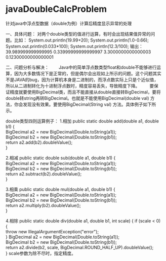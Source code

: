 # javaDoubleCalcProblem
针对java中浮点型数据（double为例）计算后精度显示异常的处理

一、具体问题：
  对两个double类型的值进行运算，有时会出现结果值异常的问题。比如： 
     System.out.println(19.99+20);
     System.out.println(1.0-0.66);
     System.out.println(0.033*100);
     System.out.println(12.3/100);
输出：
39.989999999999995
0.33999999999999997
3.3000000000000003
0.12300000000000001

二、问题分析与解决：
　　Java中的简单浮点数类型float和double不能够进行运算，因为大多数情况下是正常的，但是偶尔会出现如上所示的问题。这个问题其实不是JAVA的bug，因为计算机本身是二进制的，而浮点数实际上只是个近似值，所以从二进制转化为十进制浮点数时，精度容易丢失，导致精度下降。
　　要保证精度就要使用BigDecimal类，而且不能直接从double直接转BigDecimal，要将double转string再转BigDecimal。也就是不能使用BigDecimal(double val) 方法，你会发现没有效果。要使用BigDecimal(String val) 方法。具体例子如下所示。
 
double类型四则运算例子：
1.相加
   public static double add(double a1, double b1) {  
         BigDecimal a2 = new BigDecimal(Double.toString(a1));  
         BigDecimal b2 = new BigDecimal(Double.toString(b1));  
         return a2.add(b2).doubleValue();  
     }
 
2.相减
     public static double sub(double a1, double b1) {  
         BigDecimal a2 = new BigDecimal(Double.toString(a1));  
         BigDecimal b2 = new BigDecimal(Double.toString(b1));  
         return a2.subtract(b2).doubleValue();  
     }
 
3.相乘
     public static double mul(double a1, double b1) {  
         BigDecimal a2 = new BigDecimal(Double.toString(a1));  
         BigDecimal b2 = new BigDecimal(Double.toString(b1));  
         return a2.multiply(b2).doubleValue();  
     }
 
4.相除
     public static double div(double a1, double b1, int scale) {
         if (scale < 0) {  
             throw new IllegalArgumentException("error");  
         }
         BigDecimal a2 = new BigDecimal(Double.toString(a1));  
         BigDecimal b2 = new BigDecimal(Double.toString(b1));  
         return a2.divide(b2, scale, BigDecimal.ROUND_HALF_UP).doubleValue();  
     }
scale参数为除不尽时，指定精度。
